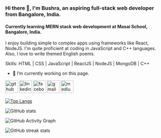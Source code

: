 ### Hi there 👋, I'm Bushra, an aspiring full-stack web developer from Bangalore, India. 
#### Currently learning MERN stack web development at Masai School, Bangalore, India. 
I enjoy building simple to complex apps using frameworks like React, NodeJS. I'm quite proficient at coding in JavaScript and C++ languages. Also, I love to write themed English poems.

Skills: HTML | CSS | JavaScript | ReactJS | NodeJS | MongoDB | C++  

- 🔭 I’m currently working on this page. 


[<img src='https://cdn.jsdelivr.net/npm/simple-icons@3.0.1/icons/github.svg' alt='github' height='40'>](https://github.com/bushrajabeenk)  [<img src='https://cdn.jsdelivr.net/npm/simple-icons@3.0.1/icons/linkedin.svg' alt='linkedin' height='40'>](https://www.linkedin.com/in/https://www.linkedin.com/in/k-bushra-jabeen-9a8b95126//)  [<img src='https://cdn.jsdelivr.net/npm/simple-icons@3.0.1/icons/facebook.svg' alt='facebook' height='40'>](https://www.facebook.com/https://www.facebook.com/bushra.bushra.31924792)  [<img src='https://cdn.jsdelivr.net/npm/simple-icons@3.0.1/icons/gmail.svg' alt='gmail' height='40'>](bushjabeen22@gmail.com)  [<img src='https://cdn.jsdelivr.net/npm/simple-icons@3.0.1/icons/medium.svg' alt='medium' height='40'>](https://medium.com/@bushrajabeen)  

[![Top Langs](https://github-readme-stats.vercel.app/api/top-langs/?username=bushrajabeenk)](https://github.com/anuraghazra/github-readme-stats)

![GitHub stats](https://github-readme-stats.vercel.app/api?username=bushrajabeenk&show_icons=true&count_private=true)  

![GitHub Activity Graph](https://activity-graph.herokuapp.com/graph?username=bushrajabeenk)  

![GitHub streak stats](https://github-readme-streak-stats.herokuapp.com/?user=bushrajabeenk)  

